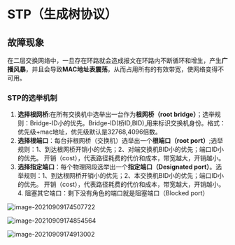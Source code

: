 # **STP（生成树协议）**

## 故障现象

在二层交换网络中，一旦存在环路就会造成报文在环路内不断循环和增生，产生**广播风暴**，并且会导致**MAC地址表震荡**，从而占用所有的有效带宽，使网络变得不可用。

### **STP的选举机制**

1. **选择根网桥**:在所有交换机中选举出一台作为**根网桥（root bridge）**；选举规则：Bridge-ID小的优先。Bridge-ID(桥ID,BID),用来标识交换机身份。格式：优先级+mac地址，优先级默认是32768,4096倍数。
2. **选择根端口**：每台非根网桥（交换机）选举出一个**根端口（root port）**;选举规则：1、到达根网桥开销小的优先；2、对端交换机BID小的优先；端口ID小的优先。  开销（cost），代表路径耗费的代价和成本，带宽越大，开销越小。
3. **选择指定端口**：每个物理网段选举出一个**指定端口（Designated port）**。选举规则：1、到达根网桥开销小的优先；2、本交换机BID小的优先；端口ID小的优先。  开销（cost），代表路径耗费的代价和成本，带宽越大，开销越小。4. 阻塞其它端口：剩下没有角色的端口就是阻塞端口（Blocked port）



![image-20210909174507722](C:\Users\admin\AppData\Roaming\Typora\typora-user-images\image-20210909174507722.png)



![image-20210909174854564](C:\Users\admin\AppData\Roaming\Typora\typora-user-images\image-20210909174854564.png)



![image-20210909174913002](C:\Users\admin\AppData\Roaming\Typora\typora-user-images\image-20210909174913002.png)